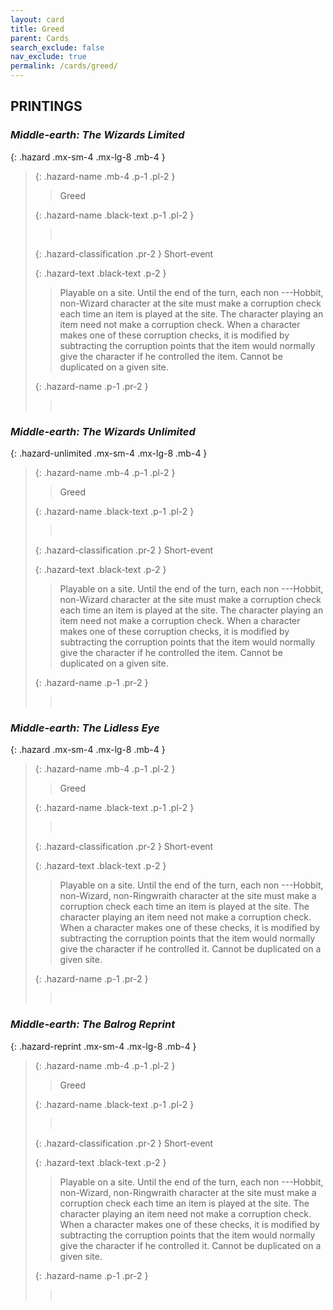 ```yaml
---
layout: card
title: Greed
parent: Cards
search_exclude: false
nav_exclude: true
permalink: /cards/greed/
---
```


## PRINTINGS


### _Middle-earth: The Wizards Limited_

{: .hazard .mx-sm-4 .mx-lg-8 .mb-4 }
> {: .hazard-name .mb-4 .p-1 .pl-2 }
> > <div class="hazard-mp"></div>
> > <div class="card-name">Greed</div>
>
> {: .hazard-name .black-text .p-1 .pl-2 }
> > &nbsp;
>
> {: .hazard-classification .pr-2 }
> Short-event
>
> {: .hazard-text .black-text .p-2 }
> > Playable on a site. Until the end of the turn, each non ---Hobbit, non-Wizard character at the site must make a corruption check each time an item is played at the site. The character playing an item need not make a corruption check. When a character makes one of these corruption checks, it is modified by subtracting the corruption points that the item would normally give the character if he controlled the item. Cannot be duplicated on a given site. 
>
> {: .hazard-name .p-1 .pr-2 }
> > <div class="card-shield"></div>
> > <div class="card-corruption">&nbsp;</div>

### _Middle-earth: The Wizards Unlimited_

{: .hazard-unlimited .mx-sm-4 .mx-lg-8 .mb-4 }
> {: .hazard-name .mb-4 .p-1 .pl-2 }
> > <div class="hazard-mp"></div>
> > <div class="card-name">Greed</div>
>
> {: .hazard-name .black-text .p-1 .pl-2 }
> > &nbsp;
>
> {: .hazard-classification .pr-2 }
> Short-event
>
> {: .hazard-text .black-text .p-2 }
> > Playable on a site. Until the end of the turn, each non ---Hobbit, non-Wizard character at the site must make a corruption check each time an item is played at the site. The character playing an item need not make a corruption check. When a character makes one of these corruption checks, it is modified by subtracting the corruption points that the item would normally give the character if he controlled the item. Cannot be duplicated on a given site. 
>
> {: .hazard-name .p-1 .pr-2 }
> > <div class="card-shield"></div>
> > <div class="card-corruption-white">&nbsp;</div>

### _Middle-earth: The Lidless Eye_

{: .hazard .mx-sm-4 .mx-lg-8 .mb-4 }
> {: .hazard-name .mb-4 .p-1 .pl-2 }
> > <div class="hazard-mp"></div>
> > <div class="card-name">Greed</div>
>
> {: .hazard-name .black-text .p-1 .pl-2 }
> > &nbsp;
>
> {: .hazard-classification .pr-2 }
> Short-event
>
> {: .hazard-text .black-text .p-2 }
> > Playable on a site. Until the end of the turn, each non ---Hobbit, non-Wizard, non-Ringwraith character at the site must make a corruption check each time an item is played at the site. The character playing an item need not make a corruption check. When a character makes one of these checks, it is modified by subtracting the corruption points that the item would normally give the character if he controlled it. Cannot be duplicated on a given site. 
>
> {: .hazard-name .p-1 .pr-2 }
> > <div class="card-shield"></div>
> > <div class="card-corruption">&nbsp;</div>

### _Middle-earth: The Balrog Reprint_

{: .hazard-reprint .mx-sm-4 .mx-lg-8 .mb-4 }
> {: .hazard-name .mb-4 .p-1 .pl-2 }
> > <div class="hazard-mp"></div>
> > <div class="card-name">Greed</div>
>
> {: .hazard-name .black-text .p-1 .pl-2 }
> > &nbsp;
>
> {: .hazard-classification .pr-2 }
> Short-event
>
> {: .hazard-text .black-text .p-2 }
> > Playable on a site. Until the end of the turn, each non ---Hobbit, non-Wizard, non-Ringwraith character at the site must make a corruption check each time an item is played at the site. The character playing an item need not make a corruption check. When a character makes one of these checks, it is modified by subtracting the corruption points that the item would normally give the character if he controlled it. Cannot be duplicated on a given site. 
>
> {: .hazard-name .p-1 .pr-2 }
> > <div class="card-shield"></div>
> > <div class="card-corruption-white">&nbsp;</div>

